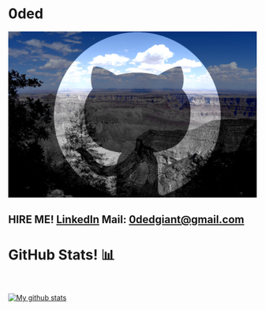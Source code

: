 # 0ded

![img](/github.jpg)

## HIRE ME! [LinkedIn](https://www.linkedin.com/in/oded/)      Mail: [0dedgiant@gmail.com](mailto:0dedgiant@gmail.com?subject=You_are_hired!)


<h1>GitHub Stats! 📊</h1>
<Br>
  
[![My github stats](https://github-readme-stats.vercel.app/api?username=0ded&show_icons=true&theme=merko)](https://github.com/0ded/github-readme-stats)
